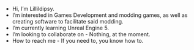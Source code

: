 - Hi, I’m Lillildipsy.
- I’m interested in Games Development and modding games, as well as creating software to facilitate said modding.
- I’m currently learning Unreal Engine 5.
- I’m looking to collaborate on - Nothing, at the moment.
- How to reach me - If you need to, you know how to.
